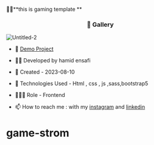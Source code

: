 🏃‍♂️**this is gaming template **
<h3 align="center"> 📸 Gallery </h3>

![Untitled-2](https://github.com/hamid-ensafi/game-strom/assets/129867758/4551a9c6-a218-41a7-8c56-8b87b7564a06)





- 🔗 [Demo Project](https://hamid-ensafi.github.io/game-strom/)

- 👨‍💻 Developed by hamid ensafi

- 📆 Created - 2023-08-10

- 🤖 Technologies Used - Html , css , js ,sass,bootstrap5

- 🕵🏻‍♀️ Role - Frontend

- 📫 How to reach me : with my [instagram](https://www.instagram.com/hamid.ensafi_web) and [linkedin](https://www.linkedin.com/in/hamid-ensafi-20a45721a/)
# game-strom
